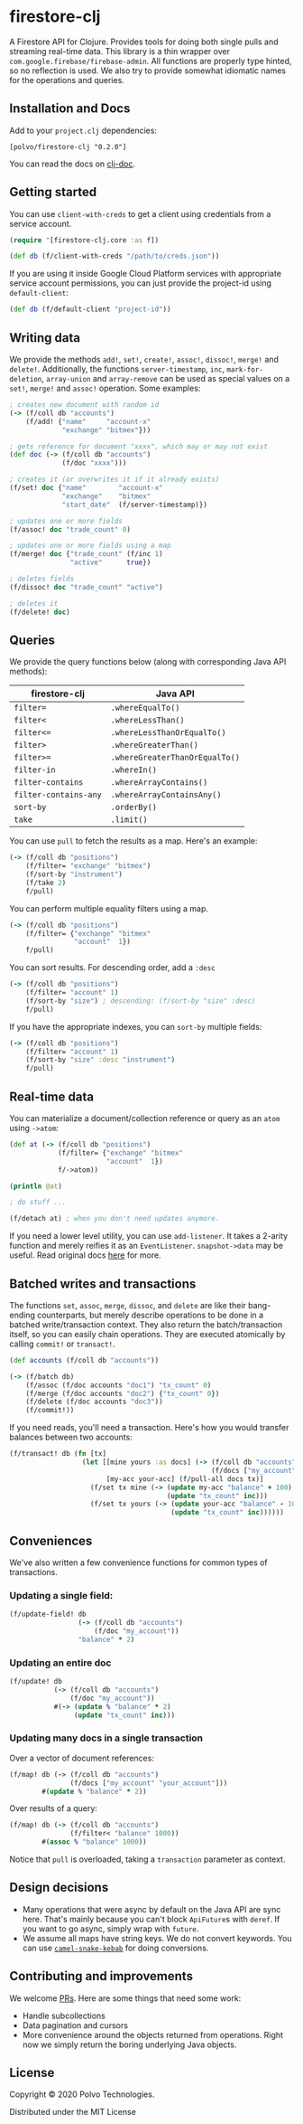 # firestore-clj

A Firestore API for Clojure. Provides tools for doing both single pulls and streaming real-time data.
This library is a thin wrapper over `com.google.firebase/firebase-admin`. All functions are properly
type hinted, so no reflection is used. We also try to provide somewhat idiomatic names for the 
operations and queries.

## Installation and Docs

Add to your `project.clj` dependencies:

```[polvo/firestore-clj "0.2.0"]```

You can read the docs on [clj-doc](https://cljdoc.org/d/polvo/firestore-clj/0.2.0/doc/readme).

## Getting started

You can use `client-with-creds` to get a client using credentials from a service account.

```clojure
(require '[firestore-clj.core :as f])

(def db (f/client-with-creds "/path/to/creds.json"))
```

If you are using it inside Google Cloud Platform services with appropriate service account permissions, 
you can just provide the project-id using `default-client`:

```clojure
(def db (f/default-client "project-id"))
```

## Writing data

We provide the methods `add!`, `set!`, `create!`, `assoc!`, `dissoc!`, `merge!` and `delete!`. 
Additionally, the functions `server-timestamp`, `inc`, `mark-for-deletion`, 
`array-union` and `array-remove` can be used as special values on a `set!`, `merge!` and `assoc!` operation. Some examples:

```clojure
; creates new document with random id
(-> (f/coll db "accounts")
    (f/add! {"name"     "account-x"
             "exchange" "bitmex"}))

; gets reference for document "xxxx", which may or may not exist
(def doc (-> (f/coll db "accounts")
             (f/doc "xxxx")))

; creates it (or overwrites it if it already exists)
(f/set! doc {"name"        "account-x"
             "exchange"    "bitmex"
             "start_date"  (f/server-timestamp)})

; updates one or more fields
(f/assoc! doc "trade_count" 0)

; updates one or more fields using a map
(f/merge! doc {"trade_count" (f/inc 1)
               "active"      true})

; deletes fields
(f/dissoc! doc "trade_count" "active")

; deletes it
(f/delete! doc)
```

## Queries

We provide the query functions below (along with corresponding Java API methods):

| firestore-clj | Java API |
| --- | ---  |
| `filter=`      | `.whereEqualTo()` |
| `filter<`      | `.whereLessThan()` |
| `filter<=`     | `.whereLessThanOrEqualTo()` |
| `filter>`      | `.whereGreaterThan()` |
| `filter>=`     | `.whereGreaterThanOrEqualTo()` |
| `filter-in`           | `.whereIn() ` |
| `filter-contains`     | `.whereArrayContains() ` |
| `filter-contains-any` | `.whereArrayContainsAny() ` |
| `sort-by`     | `.orderBy()` |
| `take`         | `.limit()` |

You can use `pull` to fetch the results as a map. Here's an example:

```clojure
(-> (f/coll db "positions")
    (f/filter= "exchange" "bitmex") 
    (f/sort-by "instrument")
    (f/take 2)
    f/pull)
``` 

You can perform multiple equality filters using a map.

```clojure
(-> (f/coll db "positions")
    (f/filter= {"exchange" "bitmex" 
                "account"  1}) 
    f/pull)
```

You can sort results. For descending order, add a `:desc`

```clojure
(-> (f/coll db "positions")
    (f/filter= "account" 1)
    (f/sort-by "size") ; descending: (f/sort-by "size" :desc) 
    f/pull)
```

If you have the appropriate indexes, you can `sort-by` multiple fields:

```clojure
(-> (f/coll db "positions")
    (f/filter= "account" 1)
    (f/sort-by "size" :desc "instrument") 
    f/pull)
```

## Real-time data

You can materialize a document/collection reference or query as an `atom` using `->atom`:

```clojure
(def at (-> (f/coll db "positions")
            (f/filter= {"exchange" "bitmex" 
                        "account"  1}) 
            f/->atom))

(println @at)

; do stuff ...

(f/detach at) ; when you don't need updates anymore.
```

If you need a lower level utility, you can use `add-listener`. It takes a 2-arity function and merely reifies it
as an `EventListener`. `snapshot->data` may be useful. Read original docs [here](https://firebase.google.com/docs/firestore/query-data/listen#events-local-changes) 
for more.

## Batched writes and transactions

The functions `set`, `assoc`, `merge`, `dissoc`, and `delete` are like their 
bang-ending counterparts, but merely describe operations to be done in 
a batched write/transaction context. They also return the batch/transaction itself, 
so you can easily chain operations. They are executed atomically by calling
`commit!` or `transact!`. 

```clojure
(def accounts (f/coll db "accounts"))

(-> (f/batch db)
    (f/assoc (f/doc accounts "doc1") "tx_count" 0)
    (f/merge (f/doc accounts "doc2") {"tx_count" 0})
    (f/delete (f/doc accounts "doc3"))
    (f/commit!))
```

If you need reads, you'll need a transaction. Here's how you would transfer
balances between two accounts:

```clojure
(f/transact! db (fn [tx]
                  (let [[mine yours :as docs] (-> (f/coll db "accounts")
                                                  (f/docs ["my_account" "your_account"]))
                        [my-acc your-acc] (f/pull-all docs tx)]
                    (f/set tx mine (-> (update my-acc "balance" + 100)
                                       (update "tx_count" inc)))
                    (f/set tx yours (-> (update your-acc "balance" - 100)
                                        (update "tx_count" inc))))))
```

## Conveniences

We've also written a few convenience functions for common types of transactions. 

### Updating a single field:

```clojure
(f/update-field! db
                 (-> (f/coll db "accounts")
                     (f/doc "my_account"))
                 "balance" * 2)
```

### Updating an entire doc

```clojure
(f/update! db
           (-> (f/coll db "accounts")
               (f/doc "my_account"))
           #(-> (update % "balance" * 2)
                (update "tx_count" inc)))
```

### Updating many docs in a single transaction

Over a vector of document references:

```clojure
(f/map! db (-> (f/coll db "accounts")
               (f/docs ["my_account" "your_account"]))
        #(update % "balance" * 2))
```

Over results of a query:

```clojure
(f/map! db (-> (f/coll db "accounts")
               (f/filter< "balance" 1000))
        #(assoc % "balance" 1000))
```

Notice that `pull` is overloaded, taking a `transaction` parameter as context.

## Design decisions 

* Many operations that were async by default on the Java API are sync here. That's mainly because you can't block
`ApiFuture`s with `deref`. If you want to go async, simply wrap with `future`.
* We assume all maps have string keys. We do not convert keywords. You can use
[`camel-snake-kebab`](https://clj-commons.org/camel-snake-kebab/) for doing conversions.

## Contributing and improvements

We welcome [PRs](https://github.com/polvotech/firestore-clj/compare). Here are some things that need some work:

* Handle subcollections
* Data pagination and cursors
* More convenience around the objects returned from operations. Right now we simply return the boring underlying
Java objects.

## License

Copyright © 2020 Polvo Technologies. 

Distributed under the MIT License